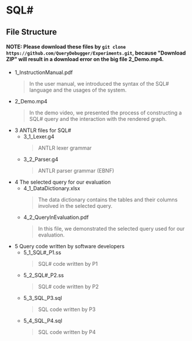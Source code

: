 # SQL# 

## File Structure

#### NOTE: Please download these files by `git clone https://github.com/QueryDebugger/Experiments.git`, because "Download ZIP" will result in a download error on the big file 2_Demo.mp4.

- 1_InstructionManual.pdf
  > In the user manual, we introduced the syntax of the SQL# language and the usages of the system.
- 2_Demo.mp4
  > In the demo video, we presented the process of constructing a SQL# query and the interaction with the rendered graph.
- 3 ANTLR files for SQL#
  - 3_1_Lexer.g4
    > ANTLR lexer grammar 
  - 3_2_Parser.g4
    > ANTLR parser grammar (EBNF)
- 4 The selected query for our evaluation
  - 4_1_DataDictionary.xlsx
    > The data dictionary contains the tables and their columns involved in the selected query. 
  - 4_2_QueryInEvaluation.pdf
    > In this file, we demonstrated the selected query used for our evaluation.
- 5 Query code written by software developers
  - 5_1_SQL#_P1.ss
    > SQL# code written by P1
  - 5_2_SQL#_P2.ss
    > SQL# code written by P2
  - 5_3_SQL_P3.sql
    > SQL code written by P3
  - 5_4_SQL_P4.sql
    > SQL code written by P4
